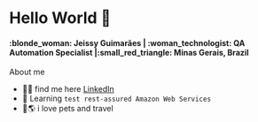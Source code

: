 <h1>Hello World 👋</h1>

<h4> :blonde_woman: Jeissy Guimarães | :woman_technologist: QA Automation Specialist |:small_red_triangle: Minas Gerais, Brazil  </h4>
 

About me

- :woman_office_worker: find me here <a href="https://www.linkedin.com/in/jeissy-guimar%C3%A3es-aa0936164/">LinkedIn</a> 
- :seedling: Learning <code>test rest-assured </code><code>Amazon Web Services</code>
- :dog::earth_americas:	i love pets and travel



<!---
Jeissy/Jeissy is a ✨ special ✨ repository because its `README.md` (this file) appears on your GitHub profile.
You can click the Preview link to take a look at your changes.
--->
